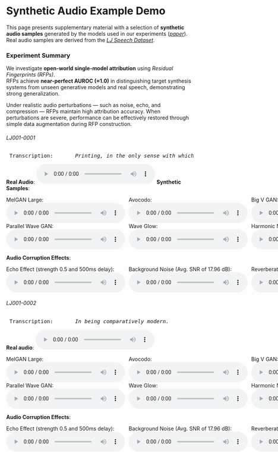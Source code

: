 # Synthetic Audio Example Demo

This page presents supplementary material with a selection of **synthetic audio samples** generated by the models used in our experiments ([*paper*](https://github.com/blindconf/fingerprint/)).  
Real audio samples are derived from the [*LJ Speech Dataset*](https://keithito.com/LJ-Speech-Dataset/).

### Experiment Summary
We investigate **open-world single-model attribution** using *Residual Fingerprints (RFPs)*.  
RFPs achieve **near-perfect AUROC (≈1.0)** in distinguishing target synthesis systems from unseen generative models and real speech, demonstrating strong generalization.

Under realistic audio perturbations — such as noise, echo, and compression — RFPs maintain high attribution accuracy.
When perturbations are severe, performance can be effectively restored through simple data augmentation during RFP construction.

###### LJ001-0001
<pre> Transcription:       <em>Printing, in the only sense with which we are at present concerned, differs from most if not from all the arts and crafts represented in the Exhibition.</em>
</pre>
**Real Audio**:
 <audio style="width:320px" controls="controls">
	<source src="audio_clips/real_LJ001-0001" type="audio/wav" />
</audio>
**Synthetic Samples**:
<div style="display: flex; gap: 10px;">
    <div>
        <span>MelGAN Large:</span>
        <audio style="width:320px" controls="controls">
            <source src="audio_clips/mg_l_LJ001-0001" type="audio/wav" />
        </audio>
    </div>
    <div>
        <span>Avocodo:</span>
        <audio style="width:320px" controls="controls">
            <source src="audio_clips/avo_LJ001-0001" type="audio/wav" />
        </audio>
    </div>
    <div>
        <span>Big V GAN:</span>
        <audio style="width:320px" controls="controls">
            <source src="audio_clips/bvg_LJ001-0001" type="audio/wav" />
        </audio>
    </div>
    <div>
        <span>HiFi GAN:</span>
        <audio style="width:320px" controls="controls">
            <source src="audio_clips/hf_g_LJ001-0001" type="audio/wav" />
        </audio>
    </div>
    <div>
        <span>Multi-band MelGAN:</span>
        <audio style="width:320px" controls="controls">
            <source src="audio_clips/mb_mg_LJ001-0001" type="audio/wav" />
        </audio>
    </div>
</div>

<div style="display: flex; gap: 10px;">
    <div>
        <span>Parallel Wave GAN:</span>
        <audio style="width:320px" controls="controls">
            <source src="audio_clips/pwg_LJ001-0001" type="audio/wav" />
        </audio>
    </div>
    <div>
        <span>Wave Glow:</span>
        <audio style="width:320px" controls="controls">
            <source src="audio_clips/waveglow_LJ001-0001" type="audio/wav" />
        </audio>
    </div>
    <div>
        <span>Harmonic Noise source Filter:</span>
        <audio style="width:320px" controls="controls">
            <source src="audio_clips/hnsf_LJ001-0001" type="audio/wav" />
        </audio>
    </div>
    <div>
        <span>Fast Diff:</span>
        <audio style="width:320px" controls="controls">
            <source src="audio_clips/fastdiff_LJ001-0001" type="audio/wav" />
        </audio>
    </div>
    <div>
        <span>Pro Diff:</span>
        <audio style="width:320px" controls="controls">
            <source src="audio_clips/pro_diff_LJ001-0001" type="audio/wav" />
        </audio>
    </div>
</div>

**Audio Corruption Effects**:
<div style="display: flex; gap: 10px;">
    <div>
        <span>Echo Effect (strength 0.5 and 500ms delay):</span>
        <audio style="width:320px" controls="controls">
            <source src="audio_clips/LJ001-0001_05_100" type="audio/wav" />
        </audio>
    </div>
    <div>
        <span>Background Noise (Avg. SNR of 17.96 dB):</span>
        <audio style="width:320px" controls="controls">
            <source src="audio_clips/LJ001-0001_noise_20" type="audio/wav" />
        </audio>
    </div>
    <div>
        <span>Reverberation:</span>
        <audio style="width:320px" controls="controls">
            <source src="audio_clips/LJ001-0001_reberb_typ1" type="audio/wav" />
        </audio>
    </div>
    <div>
        <span>MP3 Compression:</span>
        <audio style="width:320px" controls="controls">
            <source src="audio_clips/LJ001-0001_mp3" type="audio/wav" />
        </audio>
    </div>
</div>

###### LJ001-0002
<pre> Transcription:       <em>In being comparatively modern.</em>
</pre>
**Real audio**:
 <audio style="width:320px" controls="controls">
	<source src="audio_clips/real_LJ001-0002" type="audio/wav" />
</audio>
<div style="display: flex; gap: 10px;">
    <div>
        <span>MelGAN Large:</span>
        <audio style="width:320px" controls="controls">
            <source src="audio_clips/mg_l_LJ001-0002" type="audio/wav" />
        </audio>
    </div>
    <div>
        <span>Avocodo:</span>
        <audio style="width:320px" controls="controls">
            <source src="audio_clips/avo_LJ001-0002" type="audio/wav" />
        </audio>
    </div>
    <div>
        <span>Big V GAN:</span>
        <audio style="width:320px" controls="controls">
            <source src="audio_clips/bvg_LJ001-0002" type="audio/wav" />
        </audio>
    </div>
    <div>
        <span>HiFi GAN:</span>
        <audio style="width:320px" controls="controls">
            <source src="audio_clips/hf_g_LJ001-0002" type="audio/wav" />
        </audio>
    </div>
    <div>
        <span>Multi-band MelGAN:</span>
        <audio style="width:320px" controls="controls">
            <source src="audio_clips/mb_mg_LJ001-0002" type="audio/wav" />
        </audio>
    </div>
</div>

<div style="display: flex; gap: 10px;">
    <div>
        <span>Parallel Wave GAN:</span>
        <audio style="width:320px" controls="controls">
            <source src="audio_clips/pwg_LJ001-0002" type="audio/wav" />
        </audio>
    </div>
    <div>
        <span>Wave Glow:</span>
        <audio style="width:320px" controls="controls">
            <source src="audio_clips/waveglow_LJ001-0002" type="audio/wav" />
        </audio>
    </div>
    <div>
        <span>Harmonic Noise Source Filter:</span>
        <audio style="width:320px" controls="controls">
            <source src="audio_clips/hnsf_LJ001-0002" type="audio/wav" />
        </audio>
    </div>
    <div>
        <span>Fast Diff:</span>
        <audio style="width:320px" controls="controls">
            <source src="audio_clips/fastdiff_LJ001-0002" type="audio/wav" />
        </audio>
    </div>
    <div>
        <span>Pro Diff:</span>
        <audio style="width:320px" controls="controls">
            <source src="audio_clips/pro_diff_LJ001-0002" type="audio/wav" />
        </audio>
    </div>
</div>

**Audio Corruption Effects**:
<div style="display: flex; gap: 10px;">
    <div>
        <span>Echo Effect (strength 0.5 and 500ms delay):</span>
        <audio style="width:320px" controls="controls">
            <source src="audio_clips/LJ001-0002_05_100" type="audio/wav" />
        </audio>
    </div>
    <div>
        <span>Background Noise (Avg. SNR of 17.96 dB):</span>
        <audio style="width:320px" controls="controls">
            <source src="audio_clips/LJ001-0002_noise_20" type="audio/wav" />
        </audio>
    </div>
    <div>
        <span>Reverberation:</span>
        <audio style="width:320px" controls="controls">
            <source src="audio_clips/LJ001-0002_reberb_typ1" type="audio/wav" />
        </audio>
    </div>
    <div>
        <span>MP3 Compression:</span>
        <audio style="width:320px" controls="controls">
            <source src="audio_clips/LJ001-0002_mp3" type="audio/wav" />
        </audio>
    </div>
</div>
